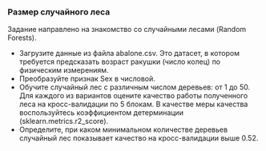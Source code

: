 ### Размер случайного леса

Задание направлено на знакомство со случайными лесами (Random Forests).

- Загрузите данные из файла abalone.csv. Это датасет, в котором требуется предсказать возраст ракушки (число колец) по физическим измерениям.  
- Преобразуйте признак Sex в числовой.  
- Обучите случайный лес с различным числом деревьев: от 1 до 50. Для каждого из вариантов оцените качество работы полученного леса на кросс-валидации по 5 блокам. В качестве меры качества воспользуйтесь коэффициентом детерминации (sklearn.metrics.r2_score).  
- Определите, при каком минимальном количестве деревьев случайный лес показывает качество на кросс-валидации выше 0.52.
